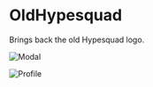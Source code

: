 # OldHypesquad
Brings back the old Hypesquad logo.

![Modal](https://i.imgur.com/0I7iscD.png)

![Profile](https://i.imgur.com/Ke2QXb1.png)
